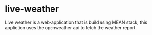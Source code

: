 # live-weather

Live weather is a web-application that is build using MEAN stack, this appliction uses the openweather api to fetch the weather report.
